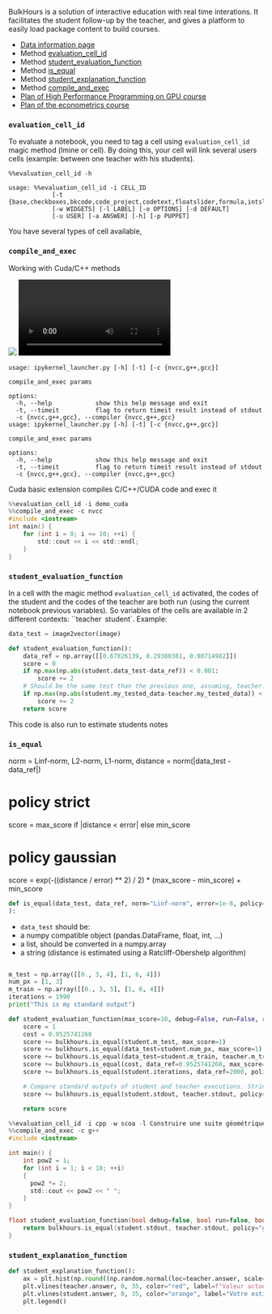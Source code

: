 
BulkHours is a solution of interactive education with real time interations.
It facilitates the student follow-up by the teacher, and gives a platform to easily load package content to build courses.


- [Data information page](data/README.md)
- Method [evaluation_cell_id](#evaluation_cell_id)
- Method [student_evaluation_function](#student_evaluation_function)
- Method [is_equal](#is_equal)
- Method [student_explanation_function](#student_explanation_function)
- Method [compile_and_exec](#compile_and_exec)
- [Plan of High Performance Programming on GPU course](bulkhours/hpc/README.md)
- [Plan of the econometrics course](bulkhours/ecox/README.md)


### `evaluation_cell_id` <a name="evaluation_cell_id"></a>

To evaluate a notebook, you need to tag a cell using `evaluation_cell_id` magic method (lmine or cell). 
By doing this, your cell will link several users cells (example: between one teacher with his students).

```console
%%evaluation_cell_id -h 

usage: %%evaluation_cell_id -i CELL_ID 
            [-t {base,checkboxes,bkcode,code_project,codetext,floatslider,formula,intslider,markdown,radios,bkscript,table,textarea}]
            [-w WIDGETS] [-l LABEL] [-o OPTIONS] [-d DEFAULT]
            [-u USER] [-a ANSWER] [-h] [-p PUPPET]
```

You have several types of cell available, 

### `compile_and_exec` <a name="compile_and_exec"></a>

Working with Cuda/C++ methods


![](https://github.com/guydegnol/bulkhours/data/Evaluation.gif)
![](https://github.com/guydegnol/bulkhours/data/Evaluation.mp4)

```console
usage: ipykernel_launcher.py [-h] [-t] [-c {nvcc,g++,gcc}]

compile_and_exec params

options:
  -h, --help            show this help message and exit
  -t, --timeit          flag to return timeit result instead of stdout
  -c {nvcc,g++,gcc}, --compiler {nvcc,g++,gcc}
usage: ipykernel_launcher.py [-h] [-t] [-c {nvcc,g++,gcc}]

compile_and_exec params

options:
  -h, --help            show this help message and exit
  -t, --timeit          flag to return timeit result instead of stdout
  -c {nvcc,g++,gcc}, --compiler {nvcc,g++,gcc}
```

Cuda basic extension compiles C/C++/CUDA code and exec it
```c
%%evaluation_cell_id -i demo_cuda
%%compile_and_exec -c nvcc
#include <iostream>
int main() {
    for (int i = 0; i <= 10; ++i) {
        std::cout << i << std::endl;
    }
}
```


### `student_evaluation_function` <a name="student_evaluation_function"></a>


In a cell with the magic method `evaluation_cell_id` activated, 
the codes of the student and the codes of the teacher are both run (using the current notebook previous variables).
So variables of the cells are available in 2 different contexts: ``teacher` `student`.
Example:

```python
data_test = image2vector(image)

def student_evaluation_function():
    data_ref = np.array([[0.67826139, 0.29380381, 0.90714982]])
    score = 0
    if np.max(np.abs(student.data_test-data_ref)) < 0.001:
        score += 2
    # Should be the same test than the previous one, assuming, teacher.my_tested_data = data_ref
    if np.max(np.abs(student.my_tested_data-teacher.my_tested_data)) < 0.001:
        score += 2
    return score
```

This code is also run to estimate students notes


### `is_equal` <a name="is_equal"></a>


norm = Linf-norm, L2-norm, L1-norm, 
distance = norm(|data_test - data_ref|)

# policy strict
score = max_score if |distance < error| else min_score

# policy gaussian
score = exp(-((distance / error) ** 2) / 2) * (max_score - min_score) + min_score

```python
def is_equal(data_test, data_ref, norm="Linf-norm", error=1e-8, policy="strict", min_score=0, max_score=10,
):
```

- `data_test` should be:
- a numpy compatible object (pandas.DataFrame, float, int, ...)
- a list, should be converted in a numpy.array
- a string (distance is estimated using a Ratcliff-Obershelp algorithm)

```python

m_test = np.array([[0., 3, 4], [1, 6, 4]])
num_px = [1, 3]
m_train = np.array([[0., 3, 5], [1, 6, 4]])
iterations = 1990
print("This is my standard output")

def student_evaluation_function(max_score=10, debug=False, run=False, run=False):
    score = 1
    cost = 0.9525741268
    score += bulkhours.is_equal(student.m_test, max_score=1)
    score += bulkhours.is_equal(data_test=student.num_px, max_score=1)
    score += bulkhours.is_equal(data_test=student.m_train, teacher.m_train, max_score=1)
    score += bulkhours.is_equal(cost, data_ref=0.9525741268, max_score=1)
    score += bulkhours.is_equal(student.iterations, data_ref=2000, policy="gaussian", error=1e-8, max_score=1)

    # Compare standard outputs of student and teacher executions. Strings distances are estimated using a Ratcliff-Obershelp algorithm
    score += bulkhours.is_equal(student.stdout, teacher.stdout, policy="gaussian", error=0.2, max_score=1)

    return score
```


```c
%%evaluation_cell_id -i cpp -w scoa -l Construire une suite géométrique de raison 2 en C++, de 2 a 1024
%%compile_and_exec -c g++
#include <iostream>

int main() {
    int pow2 = 1;
    for (int i = 1; i < 10; ++i)
    {
      pow2 *= 2;
      std::cout << pow2 << " ";
    }
}

float student_evaluation_function(bool debug=false, bool run=false, bool show_code=false) {
    return bulkhours.is_equal(student.stdout, teacher.stdout, policy="gaussian", error=0.1);
}
```

### `student_explanation_function` <a name="student_explanation_function"></a>

```python
def student_explanation_function():
    ax = plt.hist(np.round((np.random.normal(loc=teacher.answer, scale=20, size=1000))), bins=20, label="Sondage")
    plt.vlines(teacher.answer, 0, 35, color="red", label=f"Valeur actuelle: %sm" % teacher.answer)
    plt.vlines(student.answer, 0, 35, color="orange", label="Votre estimation: %sm" % student.answer)
    plt.legend()
```

